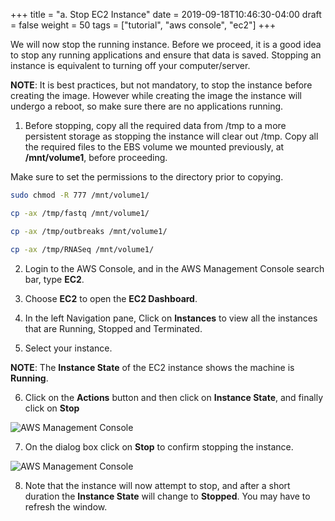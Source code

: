 +++
title = "a. Stop EC2 Instance"
date = 2019-09-18T10:46:30-04:00
draft = false
weight = 50
tags = ["tutorial", "aws console", "ec2"]
+++

We will now stop the running instance. Before we proceed, it is a good idea to stop any running applications and ensure that data is saved. Stopping an instance is equivalent to turning off your computer/server.

**NOTE**: It is best practices, but not mandatory, to stop the instance before creating the image. However while creating the image the instance will undergo a reboot, so make sure there are no applications running.

1.	Before stopping, copy all the required data from /tmp to a more persistent storage as stopping the instance will clear out /tmp. Copy all the required files to the EBS volume we mounted previously, at **/mnt/volume1**, before proceeding.

Make sure to set the permissions to the directory prior to copying.  

```bash
sudo chmod -R 777 /mnt/volume1/
```

```bash
cp -ax /tmp/fastq /mnt/volume1/
```

```bash
cp -ax /tmp/outbreaks /mnt/volume1/
```

```bash
cp -ax /tmp/RNASeq /mnt/volume1/
```  

2.	Login to the AWS Console, and in the AWS Management Console search bar, type **EC2**.

3.	Choose **EC2** to open the **EC2 Dashboard**.

4.	In the left Navigation pane, Click on **Instances** to view all the instances that are Running, Stopped and Terminated.

5.	Select your instance. 

**NOTE**: The **Instance State** of the EC2 instance shows the machine is **Running**.

6.	Click on the **Actions** button and then click on **Instance State**, and finally click on **Stop**

![AWS Management Console](/images/hpc-aws-parallelcluster-workshop/EC2StopInstance-2.png)

7.	On the dialog box click on **Stop** to confirm stopping the instance.

![AWS Management Console](/images/hpc-aws-parallelcluster-workshop/EC2StopConfirm-2.png)

8.	Note that the instance will now attempt to stop, and after a short duration the **Instance State** will change to **Stopped**. You may have to refresh the window.
